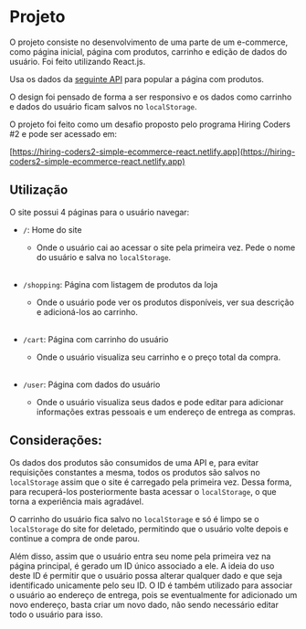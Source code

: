 # Projeto

O projeto consiste no desenvolvimento de uma parte de um e-commerce, como página inicial, página com produtos, carrinho e edição de dados do usuário. Foi feito utilizando React.js.

Usa os dados da [seguinte API](https://fakestoreapi.com) para popular a página com produtos.

O design foi pensado de forma a ser responsivo e os dados como carrinho e dados do usuário ficam salvos no `localStorage`.

O projeto foi feito como um desafio proposto pelo programa Hiring Coders #2 e pode ser acessado em:

[https://hiring-coders2-simple-ecommerce-react.netlify.app](https://hiring-coders2-simple-ecommerce-react.netlify.app)

## Utilização

O site possui 4 páginas para o usuário navegar:

- `/`: Home do site
  * Onde o usuário cai ao acessar o site pela primeira vez. Pede o nome do usuário e salva no `localStorage`. <br/><br/>

- `/shopping`: Página com listagem de produtos da loja
  * Onde o usuário pode ver os produtos disponíveis, ver sua descrição e adicioná-los ao carrinho.
  <br/><br/>

- `/cart`: Página com carrinho do usuário
  * Onde o usuário visualiza seu carrinho e o preço total da compra.
  <br/><br/>

- `/user`: Página com dados do usuário
  * Onde o usuário visualiza seus dados e pode editar para adicionar informações extras pessoais e um endereço de entrega as compras.

## Considerações:

Os dados dos produtos são consumidos de uma API e, para evitar requisições constantes a mesma, todos os produtos são salvos no `localStorage` assim que o site é carregado pela primeira vez. Dessa forma, para recuperá-los posteriormente basta acessar o `localStorage`, o que torna a experiência mais agradável.

O carrinho do usuário fica salvo no `localStorage` e só é limpo se o `localStorage` do site for deletado, permitindo que o usuário volte depois e continue a compra de onde parou.

Além disso, assim que o usuário entra seu nome pela primeira vez na página principal, é gerado um ID único associado a ele. A ideia do uso deste ID é permitir que o usuário possa alterar qualquer dado e que seja identificado unicamente pelo seu ID. 
O ID é também utilizado para associar o usuário ao endereço de entrega, pois se eventualmente for adicionado um novo endereço, basta criar um novo dado, não sendo necessário editar todo o usuário para isso.


